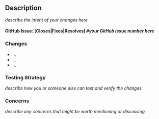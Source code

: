 ## Description
_describe the intent of your changes here_


#### GitHub Issue: [Closes|Fixes|Resolves] #_your GitHub issue number here_

### Changes
* ...
* ...
* ...

### Testing Strategy
_describe how you or someone else can test and verify the changes_


### Concerns
_describe any concerns that might be worth mentioning or discussing_

